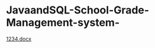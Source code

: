 # JavaandSQL-School-Grade-Management-system-
[1234.docx](https://github.com/Hodgsontet/JavaandSQL-School-Grade-Management-system-/files/6671775/1234.docx)

